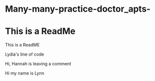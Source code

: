 # Many-many-practice-doctor_apts-
This is a ReadMe
=
This is a ReadME

Lydia's line of code

Hi, Hannah is leaving a comment

Hi my name is Lynn

